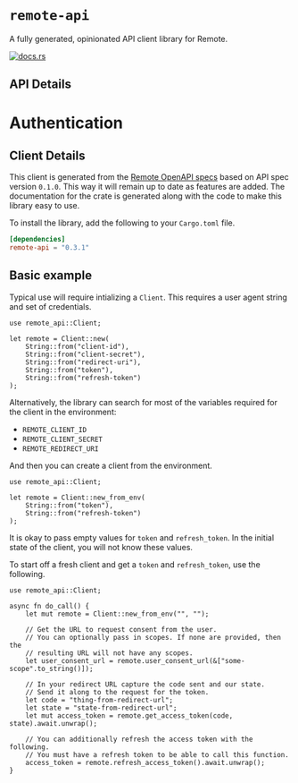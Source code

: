 # `remote-api`

A fully generated, opinionated API client library for Remote.

[![docs.rs](https://docs.rs/remote-api/badge.svg)](https://docs.rs/remote-api)

## API Details

# Authentication

<!-- ReDoc-Inject: <security-definitions> -->






## Client Details

This client is generated from the [Remote OpenAPI
specs](https://remote.com/4791a4a5-62a4-4885-8408-9ea050ebf872) based on API spec version `0.1.0`. This way it will remain
up to date as features are added. The documentation for the crate is generated
along with the code to make this library easy to use.


To install the library, add the following to your `Cargo.toml` file.

```toml
[dependencies]
remote-api = "0.3.1"
```

## Basic example

Typical use will require intializing a `Client`. This requires
a user agent string and set of credentials.

```
use remote_api::Client;

let remote = Client::new(
    String::from("client-id"),
    String::from("client-secret"),
    String::from("redirect-uri"),
    String::from("token"),
    String::from("refresh-token")
);
```

Alternatively, the library can search for most of the variables required for
the client in the environment:

- `REMOTE_CLIENT_ID`
- `REMOTE_CLIENT_SECRET`
- `REMOTE_REDIRECT_URI`

And then you can create a client from the environment.

```
use remote_api::Client;

let remote = Client::new_from_env(
    String::from("token"),
    String::from("refresh-token")
);
```

It is okay to pass empty values for `token` and `refresh_token`. In
the initial state of the client, you will not know these values.

To start off a fresh client and get a `token` and `refresh_token`, use the following.

```
use remote_api::Client;

async fn do_call() {
    let mut remote = Client::new_from_env("", "");

    // Get the URL to request consent from the user.
    // You can optionally pass in scopes. If none are provided, then the
    // resulting URL will not have any scopes.
    let user_consent_url = remote.user_consent_url(&["some-scope".to_string()]);

    // In your redirect URL capture the code sent and our state.
    // Send it along to the request for the token.
    let code = "thing-from-redirect-url";
    let state = "state-from-redirect-url";
    let mut access_token = remote.get_access_token(code, state).await.unwrap();

    // You can additionally refresh the access token with the following.
    // You must have a refresh token to be able to call this function.
    access_token = remote.refresh_access_token().await.unwrap();
}
```
